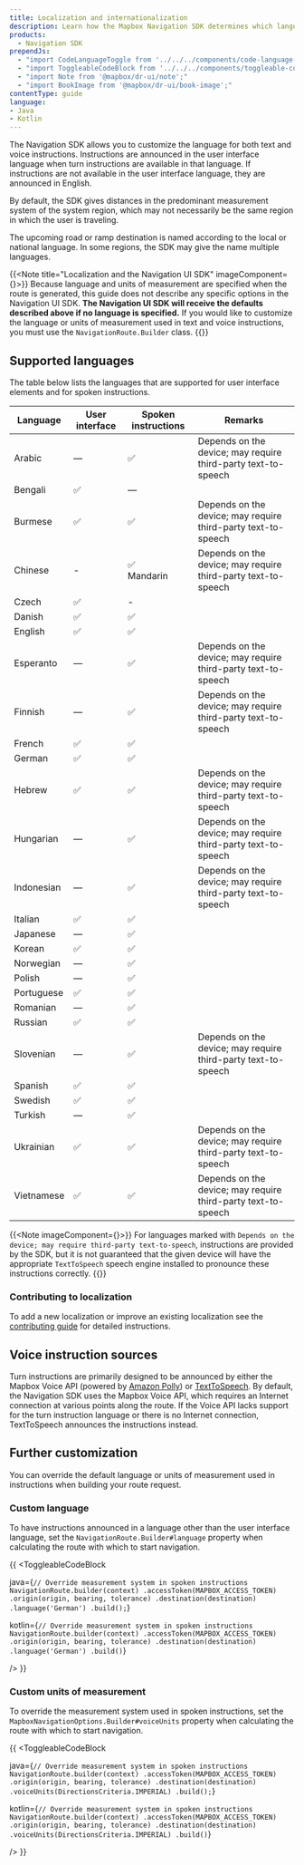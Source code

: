 ```yaml
---
title: Localization and internationalization
description: Learn how the Mapbox Navigation SDK determines which language and units of measurement to use for voice and text instructions. Use the default method or customize it for your application.
products:
  - Navigation SDK
prependJs:
  - "import CodeLanguageToggle from '../../../components/code-language-toggle';"
  - "import ToggleableCodeBlock from '../../../components/toggleable-code-block';"
  - "import Note from '@mapbox/dr-ui/note';"
  - "import BookImage from '@mapbox/dr-ui/book-image';"
contentType: guide
language:
- Java
- Kotlin
---
```


The Navigation SDK allows you to customize the language for both text and voice instructions. Instructions are announced in the user interface language when turn instructions are available in that language. If instructions are not available in the user interface language, they are announced in English.

By default, the SDK gives distances in the predominant measurement system of the system region, which may not necessarily be the same region in which the user is traveling.

The upcoming road or ramp destination is named according to the local or national language. In some regions, the SDK may give the name multiple languages.

{{<Note title="Localization and the Navigation UI SDK" imageComponent={<BookImage size="60" />}>}}
Because language and units of measurement are specified when the route is generated, this guide does not describe any specific options in the Navigation UI SDK. **The Navigation UI SDK will receive the defaults described above if no language is specified.** If you would like to customize the language or units of measurement used in text and voice instructions, you must use the `NavigationRoute.Builder` class.
{{</Note>}}

## Supported languages

The table below lists the languages that are supported for user interface elements and for spoken instructions.

| Language   | User interface | Spoken instructions | Remarks
|------------|--------------|-----------------------------|--------
| Arabic     | —              | ✅ | Depends on the device; may require third-party text-to-speech
| Bengali    | ✅             | —
| Burmese    | ✅             | ✅ | Depends on the device; may require third-party text-to-speech
| Chinese    | -              | ✅ <br/>Mandarin | Depends on the device; may require third-party text-to-speech
| Czech      | ✅             | -
| Danish     | ✅             | ✅
| English    | ✅             | ✅
| Esperanto  | —              | ✅ | Depends on the device; may require third-party text-to-speech
| Finnish    | —              | ✅ | Depends on the device; may require third-party text-to-speech
| French     | ✅             | ✅
| German     | ✅             | ✅
| Hebrew     | ✅             | ✅ | Depends on the device; may require third-party text-to-speech
| Hungarian  | —              | ✅ | Depends on the device; may require third-party text-to-speech
| Indonesian | —              | ✅ | Depends on the device; may require third-party text-to-speech
| Italian    | ✅             | ✅
| Japanese   | —              | ✅
| Korean     | ✅             | ✅
| Norwegian  | —              | ✅
| Polish     | —              | ✅
| Portuguese | ✅             | ✅
| Romanian   | —              | ✅
| Russian    | ✅             | ✅
| Slovenian  | —              | ✅ | Depends on the device; may require third-party text-to-speech
| Spanish    | ✅             | ✅
| Swedish    | ✅             | ✅
| Turkish    | —              | ✅
| Ukrainian  | ✅              | ✅ | Depends on the device; may require third-party text-to-speech
| Vietnamese | ✅              | ✅ | Depends on the device; may require third-party text-to-speech

{{<Note imageComponent={<BookImage size="60" />}>}}
For languages marked with `Depends on the device; may require third-party text-to-speech`, instructions are provided by the SDK, but it is not guaranteed that the given device will have the appropriate `TextToSpeech` speech engine installed to pronounce these instructions correctly.
{{</Note>}}

### Contributing to localization

To add a new localization or improve an existing localization see the [contributing guide](https://github.com/mapbox/mapbox-navigation-android/blob/master/CONTRIBUTING.md#adding-or-updating-a-localization) for detailed instructions.

## Voice instruction sources

Turn instructions are primarily designed to be announced by either the Mapbox Voice API (powered by [Amazon Polly](https://docs.aws.amazon.com/polly/latest/dg/SupportedLanguage.html)) or [TextToSpeech](https://developer.android.com/reference/android/speech/tts/TextToSpeech). By default, the Navigation SDK uses the Mapbox Voice API, which requires an Internet connection at various points along the route. If the Voice API lacks support for the turn instruction language or there is no Internet connection, TextToSpeech announces the instructions instead.

## Further customization

You can override the default language or units of measurement used in instructions when building your route request.

### Custom language

To have instructions announced in a language other than the user interface language, set the `NavigationRoute.Builder#language` property when calculating the route with which to start navigation.

{{
<CodeLanguageToggle id="override-language" />
<ToggleableCodeBlock

java={`
// Override measurement system in spoken instructions
NavigationRoute.builder(context)
    .accessToken(MAPBOX_ACCESS_TOKEN)
    .origin(origin, bearing, tolerance)
    .destination(destination)
    .language('German')
    .build();
`}

kotlin={`
// Override measurement system in spoken instructions
NavigationRoute.builder(context)
    .accessToken(MAPBOX_ACCESS_TOKEN)
    .origin(origin, bearing, tolerance)
    .destination(destination)
    .language('German')
    .build()
`}

/>
}}

### Custom units of measurement

To override the measurement system used in spoken instructions, set the `MapboxNavigationOptions.Builder#voiceUnits` property when calculating the route with which to start navigation.

{{
<CodeLanguageToggle id="override-measurements" />
<ToggleableCodeBlock

java={`
// Override measurement system in spoken instructions
NavigationRoute.builder(context)
    .accessToken(MAPBOX_ACCESS_TOKEN)
    .origin(origin, bearing, tolerance)
    .destination(destination)
    .voiceUnits(DirectionsCriteria.IMPERIAL)
    .build();
`}

kotlin={`
// Override measurement system in spoken instructions
NavigationRoute.builder(context)
    .accessToken(MAPBOX_ACCESS_TOKEN)
    .origin(origin, bearing, tolerance)
    .destination(destination)
    .voiceUnits(DirectionsCriteria.IMPERIAL)
    .build()
`}

/>
}}
